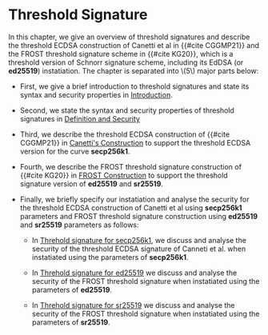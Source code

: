 # Threshold Signature

In this chapter, we give an overview of threshold signatures and describe the threshold ECDSA construction of Canetti et al in {{#cite CGGMP21}} and the FROST threshold signature scheme in {{#cite KG20}}, which is a threshold version of Schnorr signature scheme, including its EdDSA (or **ed25519**) instatiation. The chapter is separated into \\(5\\) major parts below:
- First, we give a brief introduction to threshold signatures and state its syntax and security properties in [Introduction](./threshold-ecdsa-introduction/introduction.md). 

- Second, we state the syntax and security properties of threshold signatures in [Definition and Security](./threshold-ecdsa-introduction/definition.md)

- Third, we describe the threshold ECDSA construction of {{#cite CGGMP21}} in [Canetti's Construction](./threshold-ecdsa-construction/introduction.md) to support the threshold ECDSA version for the curve **secp256k1**. 

- Fourth, we describe the FROST threshold signature construction of {{#cite KG20}} in [FROST Construction](./frost-construction/introduction.md) to support the threshold signature version of **ed25519** and **sr25519**.

- Finally, we briefly specify our instatiation and analyse the security for the threshold ECDSA construction of Canetti et al using  **secp256k1** parameters and FROST threshold signature construction using **ed25519** and **sr25519** parameters as follows:

    - In [Threhold signature for secp256k1](./intended-implementation/threshold-ecdsa-from-secp256k1.md), we discuss and analyse the security of the threshold ECDSA signature of Canneti et al. when instatiated using the parameters of **secp256k1**.

    - In  [Threhold signature for ed25519](./intended-implementation/threshold-ecdsa-from-ed25519.md) we discuss and analyse the security of the FROST threshold signature when instatiated using the parameters of **ed25519**.

    - In [Threhold signature for sr25519](./intended-implementation/threshold-ecdsa-from-sr-25519.md) we discuss and analyse the security of the FROST threshold signature when instatiated using the parameters of **sr25519**.
